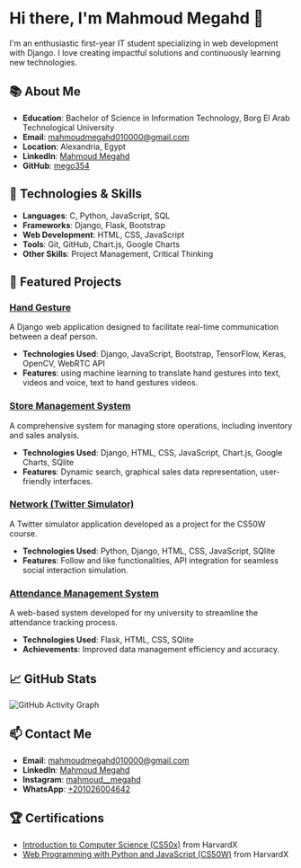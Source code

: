 # Hi there, I'm Mahmoud Megahd 👋

I'm an enthusiastic first-year IT student specializing in web development with Django. I love creating impactful solutions and continuously learning new technologies.

## 📚 About Me

- **Education**: Bachelor of Science in Information Technology, Borg El Arab Technological University
- **Email**: mahmoudmegahd010000@gmail.com
- **Location**: Alexandria, Egypt
- **LinkedIn**: [Mahmoud Megahd](http://www.linkedin.com/in/mahmoud-megahd-0b923227a/)
- **GitHub**: [mego354](https://github.com/mego354)

## 🔧 Technologies & Skills

- **Languages**: C, Python, JavaScript, SQL
- **Frameworks**: Django, Flask, Bootstrap
- **Web Development**: HTML, CSS, JavaScript
- **Tools**: Git, GitHub, Chart.js, Google Charts
- **Other Skills**: Project Management, Critical Thinking

## 🌟 Featured Projects

### [Hand Gesture](https://github.com/mego354/Hand-Gesture-Project)
A Django web application designed to facilitate real-time communication between a deaf person.
- **Technologies Used**: Django, JavaScript, Bootstrap, TensorFlow, Keras, OpenCV, WebRTC API
- **Features**: using machine learning to translate hand gestures into text, videos and voice, text to hand gestures videos.

### [Store Management System](https://github.com/mego354/Al-Asel)
A comprehensive system for managing store operations, including inventory and sales analysis.
- **Technologies Used**: Django, HTML, CSS, JavaScript, Chart.js, Google Charts, SQlite
- **Features**: Dynamic search, graphical sales data representation, user-friendly interfaces.

### [Network (Twitter Simulator)](https://github.com/mego354/network)
A Twitter simulator application developed as a project for the CS50W course.
- **Technologies Used**: Python, Django, HTML, CSS, JavaScript, SQlite
- **Features**: Follow and like functionalities, API integration for seamless social interaction simulation.

### [Attendance Management System](https://github.com/mego354/CS50x)
A web-based system developed for my university to streamline the attendance tracking process.
- **Technologies Used**: Flask, HTML, CSS, SQlite
- **Achievements**: Improved data management efficiency and accuracy.


## 📈 GitHub Stats

![GitHub Activity Graph](https://activity-graph.herokuapp.com/graph?username=mego354&theme=radical)

## 📫 Contact Me

- **Email**: [mahmoudmegahd010000@gmail.com](mailto:mahmoudmegahd010000@gmail.com)
- **LinkedIn**: [Mahmoud Megahd](http://www.linkedin.com/in/mahmoud-megahd-0b923227a/)
- **Instagram**: [mahmoud__megahd](https://www.instagram.com/mahmoud__megahd/)
- **WhatsApp**: [+201026004642](https://wa.me/201026004642)

## 🏆 Certifications

- [Introduction to Computer Science (CS50x)](https://certificates.cs50.io/6fc6d917-bb54-42ae-b0e5-f05bdc756d71.pdf?size=letter) from HarvardX
- [Web Programming with Python and JavaScript (CS50W)](https://certificates.cs50.io/2ccf289b-7f0a-4815-9476-d05daf3838a9.pdf?size=letter) from HarvardX
